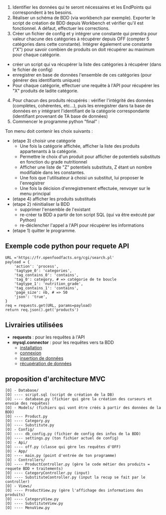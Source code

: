 1. Identifier les données qui te seront nécessaires et les EndPoints qui correspondent à tes besoins.
2. Réaliser un schéma de BDD (via workbench par exemple). Exporter le script de création de BDD depuis Workbench et vérifier qu'il est fonctionnel. A défaut, effectuer les corrections.
3. Créer un fichier de config et y intégrer une constante qui prendra pour valeur chacune des catégories à récupérer depuis OFF (compter 5 catégories dans cette constante). Intégrer également une constante ("X") pour savoir combien de produits on doit récupérer au maximum pour chaque catégorie.
  - créer un script qui va récupérer la liste des catégories à récupérer (dans le fichier de config)
  - enregistrer en base de données l'ensemble de ces catégories (pour générer des identifiants uniques)
  - Pour chaque catégorie, effectuer une requête à l'API pour récupérer les "X" produits de ladite catégorie.
4. Pour chacun des produits récupérés : vérifier l'intégrité des données (complètes, cohérentes, etc...), puis les enregistrer dans ta base de données en y intégrant l'identifiant de la catégorie correspondante (identifiant provenant de TA base de données)
5. Commencer le programme python "final" : 

Ton menu doit contenir les choix suivants : 

- (etape 3) choisir une catégorie
  - Une fois la catégorie affichée, afficher la liste des produits appartenants à la catégorie.
  - Permettre le choix d'un produit pour afficher de potentiels substituts en fonction du grade nutritionnel
  - Afficher une liste de "Z" potentiels substituts, Z étant un nombre modifiable dans les constantes.
  - Une fois que l'utilisateur à choisi un substitut, lui proposer le l'enregistrer
  - Une fois la décision d'enregistrement effectuée, renvoyer sur le menu principal
- (etape 4) afficher les produits substitués
- (etape 2) réinitialiser la BDD
  - supprimer l'ensemble de l'existant
  - re-créer ta BDD a partir de ton script SQL (qui va être exécuté par Python)
  - re-déclencher l'appel a l'API pour récupérer les informations
- (etape 1) quitter le programme.

## Exemple code python pour requete API
```
URL ='https://fr.openfoodfacts.org/cgi/search.pl'
payload = {
    'action': 'process',
    'tagtype_0': 'categories',
    'tag_contains_0': 'contains',
    'tag_0': category, # => catégorie de te boucle
    'tagtype_1': 'nutrition_grade',
    'tag_contains_1': 'contains',
    'page_size': nb, # => 50
    'json': 'true',
}
req = requests.get(URL, params=payload)
return req.json().get('products')
```

## Livrairies utilisées
- **requests** : pour les requêtes à l'API
- **mysql.connector** : pour les requêtes vers ta BDD
  - [installation](https://dev.mysql.com/doc/connector-python/en/connector-python-installation.html)
  - [connexion](https://dev.mysql.com/doc/connector-python/en/connector-python-example-connecting.html)
  - [insertion de données](https://dev.mysql.com/doc/connector-python/en/connector-python-example-cursor-transaction.html)
  - [récupération de données](https://dev.mysql.com/doc/connector-python/en/connector-python-example-cursor-select.html)

## proposition d'architecture MVC

```
[O] - Database/
[O] ---- script.sql (script de création de la DB)
[O] ---- database.py (fichier qui gère la création des curseurs et envoie des requêtes)
[O] - Models/ (fichiers qui vont être créés à partir des données de la BDD)
[O] ---- Product.py
[O] ---- Category.py
[O] ---- Substitute.py
[O] - Config/
[O] ---- db_config.py (fichier de config des infos de la BDD)
[O] ---- settings.py (ton fichier actuel de config)
[O] - Api/
[O] ---- off.py (classe qui gère les requêtes d'OFF)
[O] - App/
[O] ---- main.py (point d'entrée de ton programme)
[O] - Controllers/
[O] ---- ProductController.py (gère le code métier des produits = requete BDD + traitements)
[O] ---- CategoryController.py (input)
[O] ---- SubstituteController.py (input la recup se fait par le controller)
[O] - Views/
[O] ---- ProductView.py (gère l'affichage des informations des produits)
[O] ---- CategoryView.py
[O] ---- SubstituteView.py
[O] ---- MenuView.py
```
